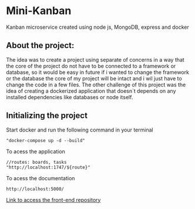 # Mini-Kanban
Kanban microservice created using node js, MongoDB, express and docker

<h2>About the project:</h2>
<p>The idea was to create a project using separate of concerns in a way that the core of the project do not have to be connected to a framework or database, so it would be easy in future if i wanted to change the framework or the database the core of my project will be intact and i wil just have to change the code in a few files. The other challenge of this project was the idea of creating a dockerized application that doesn`t depends on any installed dependencies like databases or node itself.</p>

<h2>Initializing the project</h2>
<p>Start docker and run the following command in your terminal</p>

```
"docker-compose up -d --build"
```

<p>To acess the application</p>

```
//routes: boards, tasks
"http://localhost:1747/${route}"
```

<p>To acess the documentation</p>

```
http://localhost:5000/
```

[Link to access the front-end repository](https://github.com/KevinDaSilvaS/mini-kanban-front-end "kanban front end repository")

